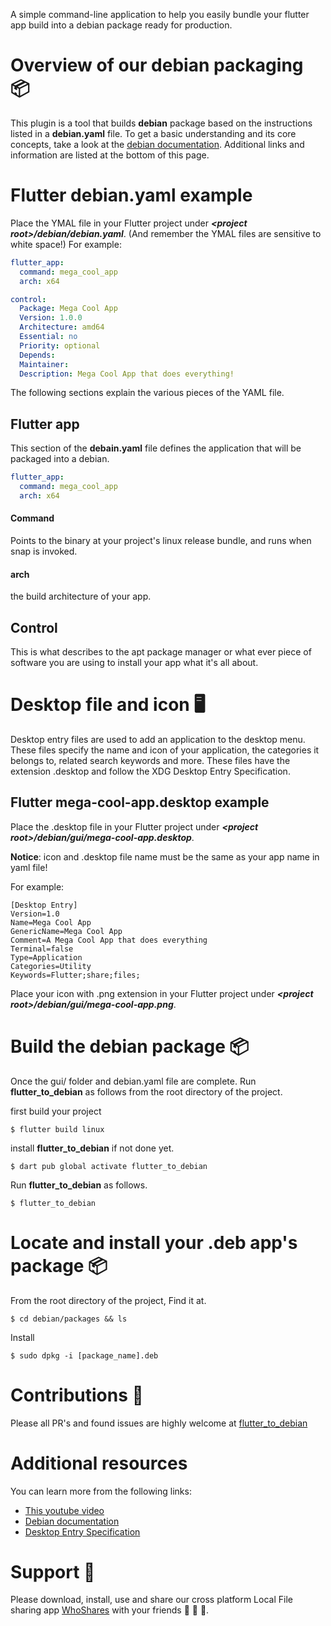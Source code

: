A simple command-line application to help you easily bundle your flutter app build into a debian package ready for production.

# Overview of our debian packaging 📦

This plugin is a tool that builds **debian** package based on the instructions listed in a **debian.yaml** file. To get a basic understanding and its core concepts, take a look at the [debian documentation](https://www.debian.org/doc/manuals/debian-faq/pkg-basics.en.html). Additional links and information are listed at the bottom of this page.

# Flutter debian.yaml example

Place the YMAL file in your Flutter project under ****<*project root*>*/debian/debian.yaml***. (And remember the YMAL files are sensitive to white space!) For example:
```yaml
flutter_app: 
  command: mega_cool_app
  arch: x64

control:
  Package: Mega Cool App
  Version: 1.0.0
  Architecture: amd64
  Essential: no
  Priority: optional
  Depends:
  Maintainer:
  Description: Mega Cool App that does everything!
```
The following sections explain the various pieces of the YAML file.

## Flutter app
This section of the **debain.yaml** file defines the application that will be packaged into a debian.
```yaml
flutter_app: 
  command: mega_cool_app
  arch: x64
```
#### Command
Points to the binary at your project's linux release bundle, and runs when snap is invoked.
#### arch
the build architecture of your app.

## Control
This is what describes to the apt package manager or what ever piece of software you are using to install your app what it's all about.

# Desktop file and icon 🖥️
Desktop entry files are used to add an application to the desktop menu. These files specify the name and icon of your application, the categories it belongs to, related search keywords and more. These files have the extension .desktop and follow the XDG Desktop Entry Specification.
## Flutter mega-cool-app.desktop example
Place the .desktop file in your Flutter project under ****<*project root*>*/debian/gui/mega-cool-app.desktop***.<br>

**Notice**: icon and .desktop file name must be the same as your app name in yaml file!<br>

For example:
```
[Desktop Entry]
Version=1.0
Name=Mega Cool App
GenericName=Mega Cool App
Comment=A Mega Cool App that does everything
Terminal=false
Type=Application
Categories=Utility
Keywords=Flutter;share;files;
```
Place your icon with .png extension in your Flutter project under ****<*project root*>*/debian/gui/mega-cool-app.png***.

# Build the debian package 📦
Once the gui/ folder and debian.yaml file are complete. Run **flutter_to_debian** as follows from the root directory of the project.<br>

first build your project<br>
```console
$ flutter build linux
```
install **flutter_to_debian** if not done yet.
```console
$ dart pub global activate flutter_to_debian
```
Run **flutter_to_debian** as follows.
```console
$ flutter_to_debian
```

# Locate and install your .deb app's package 📦
From the root directory of the project, Find it at.
```console
$ cd debian/packages && ls
```
Install
```console
$ sudo dpkg -i [package_name].deb
```

# Contributions 🤝
Please all PR's and found issues are highly welcome at [flutter_to_debian](https://github.com/jeffrey0606/flutter_to_debian)
# Additional resources
You can learn more from the following links:<br>
* [This youtube video](https://www.youtube.com/watch?v=ep88vVfzDAo)
* [Debian documentation](https://www.debian.org/doc/manuals/debian-faq/pkg-basics.en.html)
* [Desktop Entry Specification](https://specifications.freedesktop.org/desktop-entry-spec/desktop-entry-spec-latest.html)

# Support 🤗
Please download, install, use and share our cross platform Local File sharing app [WhoShares](https://whoshares.hooreo.com/downloads) with your friends 💙 💙 💙.